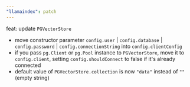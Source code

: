 ```yaml
---
"llamaindex": patch
---
```


feat: update `PGVectorStore`

- move constructor parameter `config.user` | `config.database` | `config.password` | `config.connectionString` into `config.clientConfig`
- if you pass `pg.Client` or `pg.Pool` instance to `PGVectorStore`, move it to `config.client`, setting `config.shouldConnect` to false if it's already connected
- default value of `PGVectorStore.collection` is now `"data"` instead of `""` (empty string)
